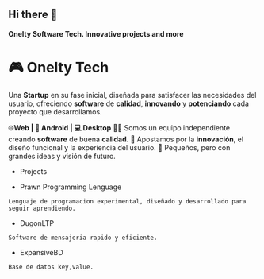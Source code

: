 ## Hi there 👋


**Onelty Software Tech. Innovative projects and more**



# 🎮 Onelty Tech
Una **Startup** en su fase inicial, diseñada para satisfacer
las necesidades del usuario, ofreciendo **software** de **calidad**, **innovando** y **potenciando** cada proyecto que desarrollamos.


🌐**Web | 📱 Android | 💻 Desktop**
👨‍💻 Somos un equipo independiente creando **software** de buena **calidad**.
🎯 Apostamos por la **innovación**, el diseño funcional y la experiencia del usuario.
🚀 Pequeños, pero con grandes ideas y visión de futuro.


- Projects

- Prawn Programming Lenguage
```
Lenguaje de programacion experimental, diseñado y desarrollado para seguir aprendiendo.
```

- DugonLTP
```
Software de mensajeria rapido y eficiente.
```

- ExpansiveBD
```
Base de datos key,value.
```
